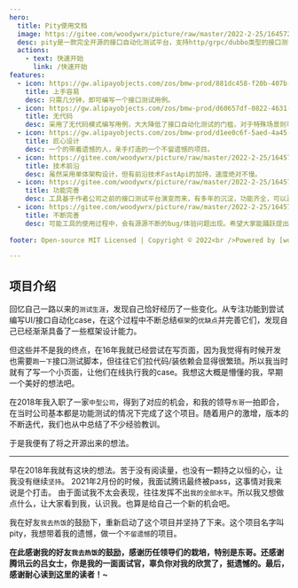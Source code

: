 ```yaml
---
hero:
  title: Pity使用文档
  image: https://gitee.com/woodywrx/picture/raw/master/2022-2-25/1645720395185-%E7%AB%8B%E5%86%AC.png
  desc: pity是一款完全开源的接口自动化测试平台，支持http/grpc/dubbo类型的接口测试，有着丰富的操作说明和从0到1的开发手册，能为中小型公司提供便捷的服务。
  actions:
    - text: 快速开始
      link: /快速开始
features:
  - icon: https://gw.alipayobjects.com/zos/bmw-prod/881dc458-f20b-407b-947a-95104b5ec82b/k79dm8ih_w144_h144.png
    title: 上手容易
    desc: 只需几分钟，即可编写一个接口测试用例。
  - icon: https://gw.alipayobjects.com/zos/bmw-prod/d60657df-0822-4631-9d7c-e7a869c2f21c/k79dmz3q_w126_h126.png
    title: 无代码
    desc: 采用了无代码模式编写用例，大大降低了接口自动化测试的门槛，对于特殊场景则可以自定义脚本，十分方便。
  - icon: https://gw.alipayobjects.com/zos/bmw-prod/d1ee0c6f-5aed-4a45-a507-339a4bfe076c/k7bjsocq_w144_h144.png
    title: 匠心设计
    desc: 一个的带着遗憾的人，亲手打造的一个不留遗憾的项目。
  - icon: https://gitee.com/woodywrx/picture/raw/master/2022-2-25/1645718541208-%E6%98%9F%E7%90%8306.png
    title: 技术前沿
    desc: 虽然采用单体架构设计，但有前沿技术FastApi的加持，速度绝对不慢。
  - icon: https://gitee.com/woodywrx/picture/raw/master/2022-2-25/1645718704353-GULULU-%E8%9C%9C%E6%A1%83%E7%BD%90.png
    title: 功能完善
    desc: 工具基于作者公司之前的接口测试平台演变而来，有多年的沉淀，功能齐全，可以涵盖大部分需求。
  - icon: https://gitee.com/woodywrx/picture/raw/master/2022-2-25/1645718885055-%E5%B1%B1%E5%B3%B0%E6%98%9F%E7%A9%BA.png
    title: 不断完善
    desc: 可能工具的使用过程中，会有源源不断的bug/体验问题出现。希望大家能踊跃提出自己的建议，帮助我们不断完善。
    
footer: Open-source MIT Licensed | Copyright © 2022<br />Powered by [woody](https://pity.readthedocs.io)

---
```


## 项目介绍

  回忆自己一路以来的`测试生涯`，发现自己恰好经历了一些变化。从专注功能到尝试编写UI/接口自动化case，在这个过程中不断总结`框架`的`优缺点`并完善它们，发现自己已经渐渐具备了一些框架设计能力。

  但这些并不是我的终点，在16年我就已经尝试在写页面，因为我觉得有时候开发也需要`跑一下`接口测试脚本，但往往它们拉代码/装依赖会显得很繁琐。所以我当时就有了写一个小页面，让他们在线执行我的case。我想这大概是懵懂的我，早期一个美好的想法吧。

  在2018年我入职了一家`中型公司`，得到了对应的机会，和我的领导`东哥`一拍即合，在当时公司基本都是功能测试的情况下完成了这个项目。随着用户的激增，版本的不断迭代，我们也从中总结了不少经验教训。

  于是我便有了将之开源出来的想法。

---

  早在2018年我就有这块的想法。苦于没有阅读量，也没有一颗持之以恒的心，让我没有继续`坚持`。 2021年2月份的时候，我面试腾讯最终被pass，这事情对我来说是个打击。
由于面试我不太会表现，往往发挥不出`我的全部水平`。所以我又想做点什么，让大家看到我，认识我。也算是给自己一个新的机会吧。

  我在好友`我去热饭`的鼓励下，重新启动了这个项目并坚持了下来。这个项目名字叫pity，我想带着我的遗憾，做一个`不留遗憾`的项目。

  **在此感谢我的好友`我去热饭`的鼓励，感谢历任领导们的栽培，特别是东哥。还感谢腾讯云的吕女士，你是我的一面面试官，辜负你对我的欣赏了，挺遗憾的。最后，感谢耐心读到这里的读者！~**
